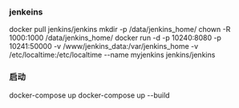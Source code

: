 ### jenkeins
docker pull jenkins/jenkins
mkdir -p /data/jenkins_home/
chown -R 1000:1000 /data/jenkins_home/
docker run -d -p 10240:8080 -p 10241:50000 -v /www/jenkins_data:/var/jenkins_home -v /etc/localtime:/etc/localtime --name myjenkins jenkins/jenkins

### 启动
docker-compose up
docker-compose up --build

